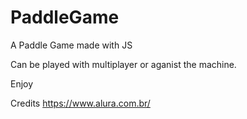 # PaddleGame

 A Paddle Game made with JS

 Can be played with multiplayer or aganist the machine.


 Enjoy

 Credits https://www.alura.com.br/

